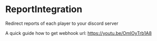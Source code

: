 # ReportIntegration
Redirect reports of each player to your discord server

A quick guide how to get webhook url: https://youtu.be/OmIOyTrb1A8
